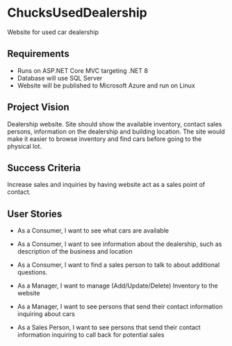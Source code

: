 # ChucksUsedDealership
Website for used car dealership

## Requirements
- Runs on ASP.NET Core MVC targeting .NET 8
- Database will use SQL Server
- Website will be published to Microsoft Azure and run on Linux

## Project Vision
Dealership website. Site should show the available inventory, contact sales persons, information on the dealership and building location.
The site would make it easier to browse inventory and find cars before going to the physical lot.

## Success Criteria
Increase sales and inquiries by having website act as a sales point of contact.

## User Stories
- As a Consumer, I want to see what cars are available
- As a Consumer, I want to see information about the dealership, such as description of the business and location
- As a Consumer, I want to find a sales person to talk to about additional questions.

- As a Manager, I want to manage (Add/Update/Delete) Inventory to the website
- As a Manager, I want to see persons that send their contact information inquiring about cars

- As a Sales Person, I want to see persons that send their contact information inquiring to call back for potential sales
